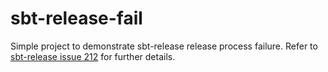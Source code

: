 # sbt-release-fail
Simple project to demonstrate sbt-release release process failure. Refer to [sbt-release issue 212](https://github.com/sbt/sbt-release/issues/212) for further details. 
